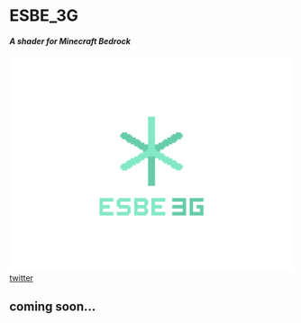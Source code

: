 # ESBE_3G
##### A shader for Minecraft Bedrock  
![img](docs/esbe3g.png)  
[twitter](https://twitter.com/mcbeeringi)  
## coming soon…
<!--
# Download
See [release](https://github.com/McbeEringi/esbe-3g/releases)  

or  
[Official(ja)](https://mcbeeringi.github.io/esbe-3g)  
# LICENSE
published under MIT LICENSE
See LICENSE  
# Photos
v0.1  
![img](docs/1.jpg)![img](docs/2.jpg)![img](docs/3.jpg)![img](docs/4.jpg)
-->
